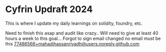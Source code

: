 # Cyfrin Updraft 2024
This is where I update my daily learnings on solidity, foundry, etc.

Need to finish this asap and audit like crazy..
Will need to give at least 40 hours a week to this goal...
Forgot to sign
email changed
no email must be this 77486566+mahadihassanriyadh@users.noreply.github.com
